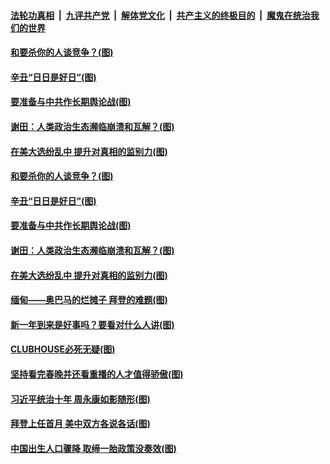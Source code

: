 

####  [法轮功真相](../../../../basic/blob/master/README.md?t=02150301) &nbsp;|&nbsp; [九评共产党](../../../../9ping.md/blob/master/README.md?t=02150301) &nbsp;|&nbsp; [解体党文化](../../../../jtdwh.md/blob/master/README.md?t=02150301)  &nbsp;|&nbsp; [共产主义的终极目的](../../../../gczydzjmd.md/blob/master/README.md?t=02150301) &nbsp;|&nbsp; [魔鬼在统治我们的世界](../../../../mgztzwmdsj.md/blob/master/README.md?t=02150301) 

#### [和要杀你的人谈竞争？(图)](../pages/p4/962463.md?t=02150301) 


#### [辛丑“日日是好日”(图)](../pages/p4/962389.md?t=02150301) 

#### [要准备与中共作长期舆论战(图)](../pages/p4/962387.md?t=02150301) 

#### [谢田：人类政治生态濒临崩溃和瓦解？(图)](../pages/p4/962395.md?t=02150301) 

#### [在美大选纷乱中 提升对真相的监别力(图)](../pages/p4/962406.md?t=02150301) 

#### [和要杀你的人谈竞争？(图)](../pages/p4/962463.md?t=02150301) 



#### [辛丑“日日是好日”(图)](../pages/p4/962389.md?t=02150301) 

#### [要准备与中共作长期舆论战(图)](../pages/p4/962387.md?t=02150301) 

#### [谢田：人类政治生态濒临崩溃和瓦解？(图)](../pages/p4/962395.md?t=02150301) 

#### [在美大选纷乱中 提升对真相的监别力(图)](../pages/p4/962406.md?t=02150301) 

#### [缅甸——奥巴马的烂摊子 拜登的难题(图)](../pages/p4/962153.md?t=02150301) 




#### [新一年到来是好事吗？要看对什么人讲(图)](../pages/p4/962384.md?t=02150301) 


#### [CLUBHOUSE必死无疑(图)](../pages/p4/962343.md?t=02150301) 

#### [坚持看完春晚并还看重播的人才值得骄傲(图)](../pages/p4/962341.md?t=02150301) 

#### [习近平统治十年 周永康如影随形(图)](../pages/p4/962342.md?t=02150301) 

#### [拜登上任首月 美中双方各说各话(图)](../pages/p4/962339.md?t=02150301) 

#### [中国出生人口骤降 取缔一胎政策没奏效(图)](../pages/p4/962337.md?t=02150301) 




